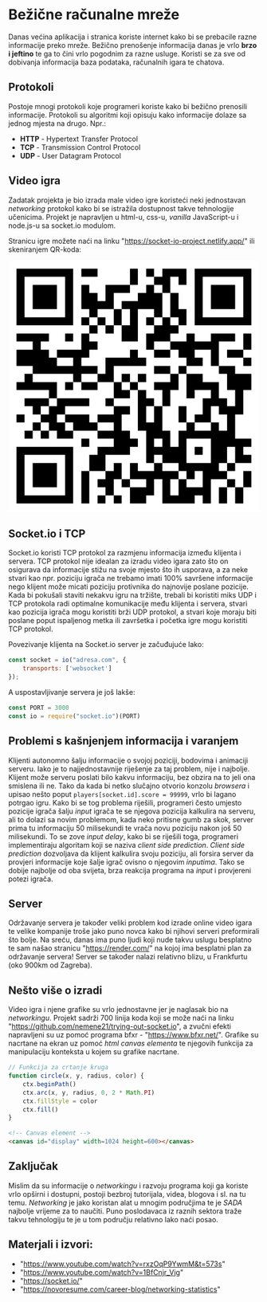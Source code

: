 # Bežične računalne mreže

Danas većina aplikacija i stranica koriste internet kako bi se prebacile razne informacije preko mreže. Bežično prenošenje informacija danas je vrlo **brzo i jeftino** te ga to čini vrlo pogodnim za razne usluge. Koristi se za sve od dobivanja informacija baza podataka, računalnih igara te chatova.

## Protokoli
Postoje mnogi protokoli koje programeri koriste kako bi bežično prenosili informacije. Protokoli su algoritmi koji opisuju kako informacije dolaze sa jednog mjesta na drugo. Npr.:
* **HTTP** - Hypertext Transfer Protocol
* **TCP** - Transmission Control Protocol
* **UDP** - User Datagram Protocol

## Video igra
Zadatak projekta je bio izrada male video igre koristeći neki jednostavan *networking* protokol kako bi se istražila dostupnost takve tehnologije učenicima.
Projekt je napravljen u html-u, css-u, *vanilla* JavaScript-u i node.js-u sa socket.io modulom.

Stranicu igre možete naći na linku "https://socket-io-project.netlify.app/" ili skeniranjem QR-koda:

![QR-kod](qr_kod.png)

## Socket.io i TCP
Socket.io koristi TCP protokol za razmjenu informacija između klijenta i servera. TCP protokol nije idealan za izradu video igara zato što on osigurava da informacije stižu na svoje mjesto što ih usporava, a za neke stvari kao npr. poziciju igrača ne trebamo imati 100% savršene informacije nego klijent može micati poziciju protivnika do najnovije poslane pozicije. Kada bi pokušali staviti nekakvu igru na tržište, trebali bi koristiti miks UDP i TCP protokola radi optimalne komunikacije među klijenta i servera, stvari kao pozicija igrača mogu koristiti brži UDP protokol, a stvari koje moraju biti poslane poput ispaljenog metka ili završetka i početka igre mogu koristiti TCP protokol.

Povezivanje klijenta na Socket.io server je začuđujuće lako:
```js
const socket = io("adresa.com", {
    transports: ['websocket']
});
```
A uspostavljivanje servera je još lakše:
```js
const PORT = 3000
const io = require("socket.io")(PORT)
```
## Problemi s kašnjenjem informacija i varanjem
Klijenti autonomno šalju informacije o svojoj poziciji, bodovima i animaciji serveru. Iako je to najjednostavnije riješenje za taj problem, nije i najbolje. Klijent može serveru poslati bilo kakvu informaciju, bez obzira na to jeli ona smislena ili ne. Tako da kada bi netko slučajno otvorio konzolu *browsera* i upisao nešto poput `players[socket.id].score = 99999`, vrlo bi lagano potrgao igru. Kako bi se tog problema riješili, programeri često umjesto pozicije igrača šalju *input* igrača te se njegova pozicija kalkulira na serveru, ali to dolazi sa novim problemom, kada neko pritisne gumb za skok, server prima tu informaciju 50 milisekundi te vrača novu poziciju nakon još 50 milisekundi. To se zove *input delay*, kako bi se riješili toga, programeri implementiraju algoritam koji se naziva *client side prediction*. *Client side prediction* dozvoljava da klijent kalkulira svoju poziciju, ali forsira server da provjeri informacije koje šalje igrač ovisno o njegovim *inputima*. Tako se dobije najbolje od oba svijeta, brza reakcija programa na *input* i provjereni potezi igrača.
## Server
Održavanje servera je također veliki problem kod izrade online video igara te velike kompanije troše jako puno novca kako bi njihovi serveri preformirali što bolje. Na sreću, danas ima puno ljudi koji nude takvu uslugu besplatno te sam našao stranicu "https://render.com/" na kojoj ima besplatni plan za održavanje servera! Server se također nalazi relativno blizu, u Frankfurtu (oko 900km od Zagreba).
## Nešto više o izradi
Video igra i njene grafike su vrlo jednostavne jer je naglasak bio na *networkingu*. Projekt sadrži 700 linija koda koji se može naći na linku "https://github.com/nemene21/trying-out-socket.io", a zvučni efekti napravljeni su uz pomoć programa bfxr - "https://www.bfxr.net/". Grafike su nacrtane na ekran uz pomoć *html canvas elementa* te njegovih funkcija za manipulaciju konteksta u kojem su grafike nacrtane.
```js
// Funkcija za crtanje kruga
function circle(x, y, radius, color) {
    ctx.beginPath()
    ctx.arc(x, y, radius, 0, 2 * Math.PI)
    ctx.fillStyle = color
    ctx.fill()
}
```
```html
<!-- Canvas element -->
<canvas id="display" width=1024 height=600></canvas>
```
## Zaključak
Mislim da su informacije o *networkingu* i razvoju programa koji ga koriste vrlo opširni i dostupni, postoji bezbroj tutorijala, videa, blogova i sl. na tu temu. *Networking* je jako koristan alat u mnogim područjima te je *SADA* najbolje vrijeme za to naučiti. Puno poslodavaca iz raznih sektora traže takvu tehnologiju te je u tom području relativno lako naći posao.
## Materjali i izvori:
* "https://www.youtube.com/watch?v=rxzOqP9YwmM&t=573s"
* "https://www.youtube.com/watch?v=1BfCnjr_Vjg"
* "https://socket.io/"
* "https://novoresume.com/career-blog/networking-statistics"
